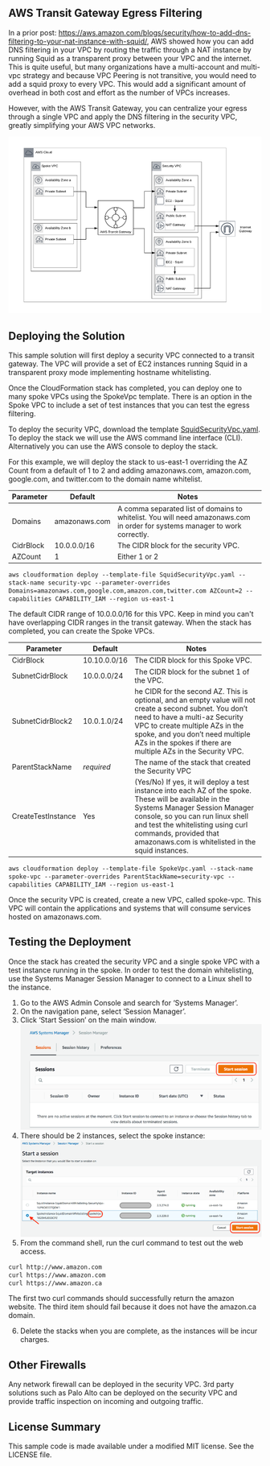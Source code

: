 ## AWS Transit Gateway Egress Filtering

In a prior post: https://aws.amazon.com/blogs/security/how-to-add-dns-filtering-to-your-nat-instance-with-squid/, AWS showed how you can add DNS filtering in your VPC by routing the traffic through a NAT instance by running Squid as a transparent proxy between your VPC and the internet. This is quite useful, but many organizations have a multi-account and multi-vpc strategy and because VPC Peering is not transitive, you would need to add a squid proxy to every VPC. This would add a significant amount of overhead in both cost and effort as the number of VPCs increases.

However, with the AWS Transit Gateway, you can centralize your egress through a single VPC and apply the DNS filtering in the security VPC, greatly simplifying your AWS VPC networks.


![Transit Gateway Diagram](tgw-diagram.png)

## Deploying the Solution
This sample solution will first deploy a security VPC connected to a transit gateway. The VPC will provide a set of EC2 instances running Squid in a transparent proxy mode implementing hostname whitelisting.

Once the CloudFormation stack has completed, you can deploy one to many spoke VPCs using the SpokeVpc template. There is an option in the Spoke VPC to include a set of test instances that you can test the egress filtering.

To deploy the security VPC, download the template [SquidSecurityVpc.yaml](SquidSecurityVpc.yaml). To deploy the stack we will use the AWS command line interface (CLI). Alternatively you can use the AWS console to deploy the stack.

For this example, we will deploy the stack to us-east-1 overriding the AZ Count from a default of 1 to 2 and adding amazonaws.com, amazon.com, google.com, and twitter.com to the domain name whitelist.

Parameter | Default | Notes
------ | ------ | ------
Domains | amazonaws.com | A comma separated list of domains to whitelist. You will need amazonaws.com in order for systems manager to work correctly.
CidrBlock | 10.0.0.0/16 | The CIDR block for the security VPC.
AZCount | 1 | Either 1 or 2

```
aws cloudformation deploy --template-file SquidSecurityVpc.yaml --stack-name security-vpc --parameter-overrides Domains=amazonaws.com,google.com,amazon.com,twitter.com AZCount=2 --capabilities CAPABILITY_IAM --region us-east-1

```

The default CIDR range of 10.0.0.0/16 for this VPC. Keep in mind you can't have overlapping CIDR ranges in the transit gateway. When the stack has completed, you can create the Spoke VPCs.

Parameter | Default | Notes
------ | ------ | ------
CidrBlock | 10.10.0.0/16 | The CIDR block for this Spoke VPC.
SubnetCidrBlock | 10.0.0.0/24 | The CIDR block for the subnet 1 of the VPC. 
SubnetCidrBlock2 | 10.0.1.0/24 | he CIDR for the second AZ. This is optional, and an empty value will not create a second subnet. You don’t need to have a multi-az Security VPC to create multiple AZs in the spoke, and you don’t need multiple AZs in the spokes if there are multiple AZs in the Security VPC.
ParentStackName | _required_ | The name of the stack that created the Security VPC
CreateTestInstance | Yes | (Yes/No) If yes, it will deploy a test instance into each AZ of the spoke. These will be available in the Systems Manager Session Manager console, so you can run linux shell and test the whitelisting using curl commands, provided that amazonaws.com is whitelisted in the squid instances.

```
aws cloudformation deploy --template-file SpokeVpc.yaml --stack-name spoke-vpc --parameter-overrides ParentStackName=security-vpc --capabilities CAPABILITY_IAM --region us-east-1
```

Once the security VPC is created, create a new VPC, called spoke-vpc. This VPC will contain the applications and systems that will consume services hosted on amazonaws.com.


## Testing the Deployment
Once the stack has created the security VPC and a single spoke VPC with a test instance running in the spoke. In order to test the domain whitelisting, use the Systems Manager Session Manager to connect to a Linux shell to the instance.

1.	Go to the AWS Admin Console and search for ‘Systems Manager’.
2.	On the navigation pane, select ‘Session Manager’.
3.	Click ‘Start Session’ on the main window.  ![Start Session](start-session.png)
4.	There should be 2 instances, select the spoke instance: ![Select Instance](select-instance.png)
5.	From the command shell, run the curl command to test out the web access.
```
curl http://www.amazon.com
curl https://www.amazon.com
curl https://www.amazon.ca
```
The first two curl commands should successfully return the amazon website. The third item should fail because it does not have the amazon.ca domain.

6.	Delete the stacks when you are complete, as the instances will be incur charges.


## Other Firewalls
Any network firewall can be deployed in the security VPC. 3rd party solutions such as Palo Alto can be deployed on the security VPC and provide traffic inspection on incoming and outgoing traffic.


## License Summary

This sample code is made available under a modified MIT license. See the LICENSE file.
